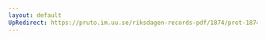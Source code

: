 ```yaml
---
layout: default
UpRedirect: https://pruto.im.uu.se/riksdagen-records-pdf/1874/prot-1874--ak--324.pdf
---
```


